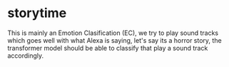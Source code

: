 # storytime

This is mainly an Emotion Clasification (EC), we try to play sound tracks which goes well with what Alexa is saying, let's say its a horror story, the transformer model should be able to classify that play a sound track accordingly.
